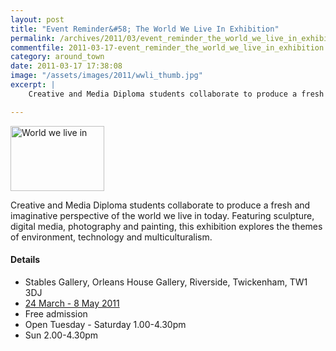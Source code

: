 ```yaml
---
layout: post
title: "Event Reminder&#58; The World We Live In Exhibition"
permalink: /archives/2011/03/event_reminder_the_world_we_live_in_exhibition.html
commentfile: 2011-03-17-event_reminder_the_world_we_live_in_exhibition
category: around_town
date: 2011-03-17 17:38:08
image: "/assets/images/2011/wwli_thumb.jpg"
excerpt: |
    Creative and Media Diploma students collaborate to produce a fresh and imaginative perspective of the world we live in today. Featuring sculpture, digital media, photography and painting, this exhibition explores the themes of environment, technology and multiculturalism.

---
```


<a href="/assets/images/2011/wwli.jpg" title="See larger version of - World we live in"><img src="/assets/images/2011/wwli_thumb.jpg" width="150" height="104" alt="World we live in" class="photo right" /></a>

Creative and Media Diploma students collaborate to produce a fresh and imaginative perspective of the world we live in today. Featuring sculpture, digital media, photography and painting, this exhibition explores the themes of environment, technology and multiculturalism.

#### Details

-   Stables Gallery, Orleans House Gallery, Riverside, Twickenham, TW1 3DJ
-   [24 March - 8 May 2011](/event/exhibition/200705142730)
-   Free admission
-   Open Tuesday - Saturday 1.00-4.30pm
-   Sun 2.00-4.30pm

